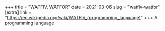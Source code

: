 +++
title = "WATFIV, WATFOR"
date = 2021-03-06
slug = "watfiv-watfor"
[extra]
link = "https://en.wikipedia.org/wiki/WATFIV_(programming_language)"
+++
A programming language

